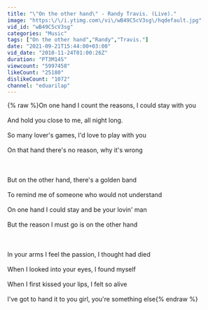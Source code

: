 ```yaml
---
title: "\"On the other hand\" - Randy Travis. (Live)."
image: "https:\/\/i.ytimg.com\/vi\/wB49C5cV3sg\/hqdefault.jpg"
vid_id: "wB49C5cV3sg"
categories: "Music"
tags: ["On the other hand","Randy","Travis."]
date: "2021-09-21T15:44:00+03:00"
vid_date: "2010-11-24T01:00:26Z"
duration: "PT3M14S"
viewcount: "5997458"
likeCount: "25180"
dislikeCount: "1072"
channel: "eduarilap"
---
```

{% raw %}On one hand I count the reasons, I could stay with you<br /><br />And hold you close to me, all night long.<br /><br />So many lover's games, I'd love to play with you<br /><br />On that hand there's no reason, why it's wrong<br /><br /><br /><br />But on the other hand, there's a golden band<br /><br />To remind me of someone who would not understand<br /><br />On one hand I could stay and be your lovin' man<br /><br />But the reason I must go is on the other hand<br /><br /><br /><br />In your arms I feel the passion, I thought had died<br /><br />When I looked into your eyes, I found myself<br /><br />When I first kissed your lips, I felt so alive<br /><br />I've got to hand it to you girl, you're something else{% endraw %}
